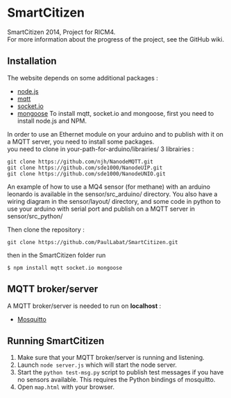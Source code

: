 SmartCitizen
============

SmartCitizen 2014, Project for RICM4.<br>
For more information about the progress of the project, see the GitHub wiki.

## Installation
The website depends on some additional packages :
- [node.js](http://www.nodejs.org/)
- [mqtt](https://github.com/adamvr/MQTT.js/)
- [socket.io](http://socket.io/)
- [mongoose](mongoosejs.com)
To install mqtt, socket.io and mongoose, first you need to install node.js and NPM. 

In order to use an Ethernet module on your arduino and to publish with it on a MQTT server, you need to install some packages. <br>
you need to clone in your-path-for-arduino/librairies/ 3 librairies :
```
git clone https://github.com/njh/NanodeMQTT.git
git clone https://github.com/sde1000/NanodeUIP.git
git clone https://github.com/sde1000/NanodeUNIO.git
```
An example of how to use a MQ4 sensor (for methane) with an arduino leonardo is available in the sensor/src_arduino/ directory. You also have a wiring diagram in the sensor/layout/ directory, and some code in python to use your arduino with serial port and publish on a MQTT server in sensor/src_python/

Then clone the repository :
```
git clone https://github.com/PaulLabat/SmartCitizen.git
```

then in the SmartCitizen folder run
```
$ npm install mqtt socket.io mongoose
```

## MQTT broker/server
A MQTT broker/server is needed to run on **localhost** :
- [Mosquitto](http://mosquitto.org/)

## Running SmartCitizen

1. Make sure that your MQTT broker/server is running and listening.
2. Launch `node server.js` which will start the node server.
3. Start the `python test-msg.py` script to publish test messages if you have no sensors available. This requires the Python bindings of mosquitto.
4. Open `map.html` with your browser.
